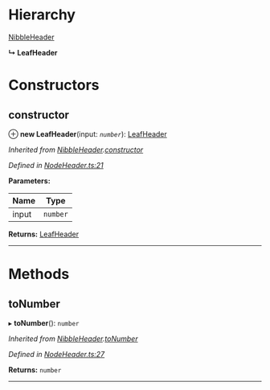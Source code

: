 

# Hierarchy

 [NibbleHeader](_nodeheader_.nibbleheader.md)

**↳ LeafHeader**

# Constructors

<a id="constructor"></a>

##  constructor

⊕ **new LeafHeader**(input: *`number`*): [LeafHeader](_nodeheader_.leafheader.md)

*Inherited from [NibbleHeader](_nodeheader_.nibbleheader.md).[constructor](_nodeheader_.nibbleheader.md#constructor)*

*Defined in [NodeHeader.ts:21](https://github.com/polkadot-js/common/blob/f46ba03/packages/trie-codec/src/NodeHeader.ts#L21)*

**Parameters:**

| Name | Type |
| ------ | ------ |
| input | `number` |

**Returns:** [LeafHeader](_nodeheader_.leafheader.md)

___

# Methods

<a id="tonumber"></a>

##  toNumber

▸ **toNumber**(): `number`

*Inherited from [NibbleHeader](_nodeheader_.nibbleheader.md).[toNumber](_nodeheader_.nibbleheader.md#tonumber)*

*Defined in [NodeHeader.ts:27](https://github.com/polkadot-js/common/blob/f46ba03/packages/trie-codec/src/NodeHeader.ts#L27)*

**Returns:** `number`

___

